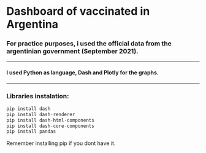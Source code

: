# Dashboard of vaccinated in Argentina

### For practice purposes, i used the official data from the argentinian government (September 2021).

---

#### I used Python as language, Dash and Plotly for the graphs.

---

### Libraries instalation:

```python
pip install dash
pip install dash-renderer
pip install dash-html-components
pip install dash-core-components
pip install pandas
```

Remember installing pip if you dont have it.
